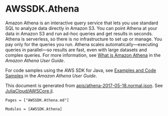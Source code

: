 # AWSSDK.Athena

Amazon Athena is an interactive query service that lets you use standard SQL to analyze data directly in Amazon S3. You can point Athena at your data in Amazon S3 and run ad-hoc queries and get results in seconds. Athena is serverless, so there is no infrastructure to set up or manage. You pay only for the queries you run. Athena scales automatically—executing queries in parallel—so results are fast, even with large datasets and complex queries. For more information, see [What is Amazon Athena](http://docs.aws.amazon.com/athena/latest/ug/what-is.html) in the *Amazon Athena User Guide*.

For code samples using the AWS SDK for Java, see [Examples and Code Samples](http://docs.aws.amazon.com/athena/latest/ug/code-samples.html) in the *Amazon Athena User Guide*.

This document is generated from
[apis/athena-2017-05-18.normal.json](https://github.com/aws/aws-sdk-js/blob/master/apis/athena-2017-05-18.normal.json).
See [JuliaCloud/AWSCore.jl](https://github.com/JuliaCloud/AWSCore.jl).

```@index
Pages = ["AWSSDK.Athena.md"]
```

```@autodocs
Modules = [AWSSDK.Athena]
```

